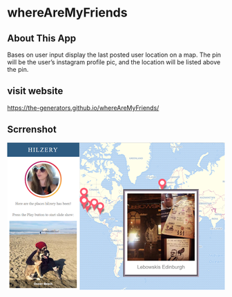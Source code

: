 # whereAreMyFriends

## About This App

Bases on user input display the last posted user location on a map. The pin will be the user’s instagram profile pic, and the location will be listed above the pin. 

## visit website

https://the-generators.github.io/whereAreMyFriends/

## Scrrenshot

![website img](https://github.com/the-generators/whereAreMyFriends/blob/master/screenshot/screenshot.png)

